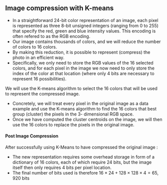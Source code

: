 ## Image compression with K-means

* In a straightforward 24-bit color representation of an image, each pixel is represented as three 8-bit unsigned integers (ranging from 0 to 255) that specify the red, green and blue intensity values. This encoding is often refered to as the RGB encoding.
* Our image contains thousands of colors, and we will reduce the number of colors to 16 colors.
* By making this reduction, it is possible to represent (compress) the photo in an efficient way. 
* Specifically, we only need to store the RGB values of the 16 selected colors, and for each pixel in the image we now need to only store the index of the color at that location (where only 4 bits are necessary to represent 16 possibilities).  

We will use the K-means algorithm to select the 16 colors that will be used to represent the compressed image.
* Concretely, we will treat every pixel in the original image as a data example and use the K-means algorithm to find the 16 colors that best group (cluster) the pixels in the 3- dimensional RGB space. 
* Once we have computed the cluster centroids on the image, we will then use the 16 colors to replace the pixels in the original image.
  
  
#### Post Image Compression  
After successfully using K-Means to have compressed the original image :
* The new representation requires some overhead storage in form of a dictionary of 16 colors, each of which require 24 bits, but the image itself then only requires 4 bits per pixel location. 
* The final number of bits used is therefore $16 \times 24 + 128 \times 128 \times 4 = 65,920$ bits
